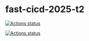 # fast-cicd-2025-t2

[![Actions status](https://github.com/HardSource/fast-cicd-2025-t2/actions/workflows/ci.yml/badge.svg)](https://github.com/HardSource/fast-cicd-2025-t2/actions/workflows/ci.yml)

[![Actions status](https://github.com/HardSource/fast-cicd-2025-t2/actions/workflows/cd.yml/badge.svg)](https://github.com/HardSource/fast-cicd-2025-t2/actions/workflows/cd.yml)
